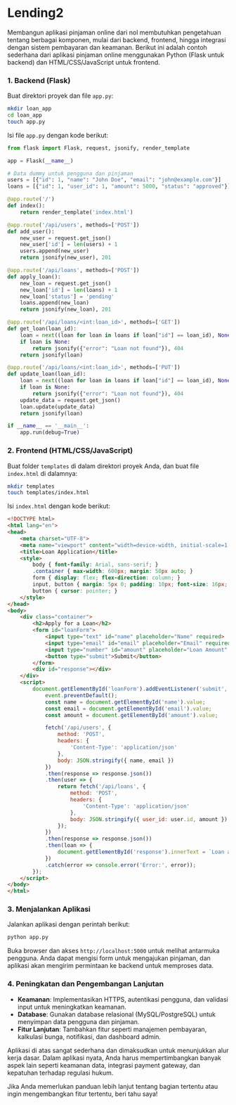 # Lending2

Membangun aplikasi pinjaman online dari nol membutuhkan pengetahuan tentang berbagai komponen, mulai dari backend, frontend, hingga integrasi dengan sistem pembayaran dan keamanan. Berikut ini adalah contoh sederhana dari aplikasi pinjaman online menggunakan Python (Flask untuk backend) dan HTML/CSS/JavaScript untuk frontend.

### 1. **Backend (Flask)**
   Buat direktori proyek dan file `app.py`:

   ```bash
   mkdir loan_app
   cd loan_app
   touch app.py
   ```

   Isi file `app.py` dengan kode berikut:

   ```python
   from flask import Flask, request, jsonify, render_template

   app = Flask(__name__)

   # Data dummy untuk pengguna dan pinjaman
   users = [{"id": 1, "name": "John Doe", "email": "john@example.com"}]
   loans = [{"id": 1, "user_id": 1, "amount": 5000, "status": "approved"}]

   @app.route('/')
   def index():
       return render_template('index.html')

   @app.route('/api/users', methods=['POST'])
   def add_user():
       new_user = request.get_json()
       new_user['id'] = len(users) + 1
       users.append(new_user)
       return jsonify(new_user), 201

   @app.route('/api/loans', methods=['POST'])
   def apply_loan():
       new_loan = request.get_json()
       new_loan['id'] = len(loans) + 1
       new_loan['status'] = 'pending'
       loans.append(new_loan)
       return jsonify(new_loan), 201

   @app.route('/api/loans/<int:loan_id>', methods=['GET'])
   def get_loan(loan_id):
       loan = next((loan for loan in loans if loan["id"] == loan_id), None)
       if loan is None:
           return jsonify({"error": "Loan not found"}), 404
       return jsonify(loan)

   @app.route('/api/loans/<int:loan_id>', methods=['PUT'])
   def update_loan(loan_id):
       loan = next((loan for loan in loans if loan["id"] == loan_id), None)
       if loan is None:
           return jsonify({"error": "Loan not found"}), 404
       update_data = request.get_json()
       loan.update(update_data)
       return jsonify(loan)

   if __name__ == '__main__':
       app.run(debug=True)
   ```

### 2. **Frontend (HTML/CSS/JavaScript)**
   Buat folder `templates` di dalam direktori proyek Anda, dan buat file `index.html` di dalamnya:

   ```bash
   mkdir templates
   touch templates/index.html
   ```

   Isi `index.html` dengan kode berikut:

   ```html
   <!DOCTYPE html>
   <html lang="en">
   <head>
       <meta charset="UTF-8">
       <meta name="viewport" content="width=device-width, initial-scale=1.0">
       <title>Loan Application</title>
       <style>
           body { font-family: Arial, sans-serif; }
           .container { max-width: 600px; margin: 50px auto; }
           form { display: flex; flex-direction: column; }
           input, button { margin: 5px 0; padding: 10px; font-size: 16px; }
           button { cursor: pointer; }
       </style>
   </head>
   <body>
       <div class="container">
           <h2>Apply for a Loan</h2>
           <form id="loanForm">
               <input type="text" id="name" placeholder="Name" required>
               <input type="email" id="email" placeholder="Email" required>
               <input type="number" id="amount" placeholder="Loan Amount" required>
               <button type="submit">Submit</button>
           </form>
           <div id="response"></div>
       </div>
       <script>
           document.getElementById('loanForm').addEventListener('submit', function(event) {
               event.preventDefault();
               const name = document.getElementById('name').value;
               const email = document.getElementById('email').value;
               const amount = document.getElementById('amount').value;

               fetch('/api/users', {
                   method: 'POST',
                   headers: {
                       'Content-Type': 'application/json'
                   },
                   body: JSON.stringify({ name, email })
               })
               .then(response => response.json())
               .then(user => {
                   return fetch('/api/loans', {
                       method: 'POST',
                       headers: {
                           'Content-Type': 'application/json'
                       },
                       body: JSON.stringify({ user_id: user.id, amount })
                   });
               })
               .then(response => response.json())
               .then(loan => {
                   document.getElementById('response').innerText = `Loan application status: ${loan.status}`;
               })
               .catch(error => console.error('Error:', error));
           });
       </script>
   </body>
   </html>
   ```

### 3. **Menjalankan Aplikasi**
   Jalankan aplikasi dengan perintah berikut:

   ```bash
   python app.py
   ```

   Buka browser dan akses `http://localhost:5000` untuk melihat antarmuka pengguna. Anda dapat mengisi form untuk mengajukan pinjaman, dan aplikasi akan mengirim permintaan ke backend untuk memproses data.

### 4. **Peningkatan dan Pengembangan Lanjutan**
   - **Keamanan**: Implementasikan HTTPS, autentikasi pengguna, dan validasi input untuk meningkatkan keamanan.
   - **Database**: Gunakan database relasional (MySQL/PostgreSQL) untuk menyimpan data pengguna dan pinjaman.
   - **Fitur Lanjutan**: Tambahkan fitur seperti manajemen pembayaran, kalkulasi bunga, notifikasi, dan dashboard admin.

Aplikasi di atas sangat sederhana dan dimaksudkan untuk menunjukkan alur kerja dasar. Dalam aplikasi nyata, Anda harus mempertimbangkan banyak aspek lain seperti keamanan data, integrasi payment gateway, dan kepatuhan terhadap regulasi hukum.

Jika Anda memerlukan panduan lebih lanjut tentang bagian tertentu atau ingin mengembangkan fitur tertentu, beri tahu saya!
